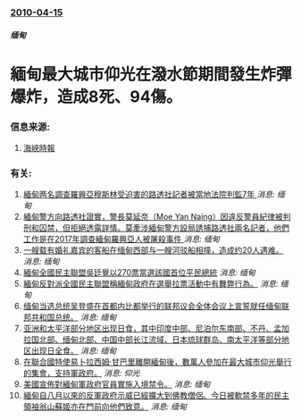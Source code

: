 ### [2010-04-15](/news/2010/04/15/index.md)

##### 缅甸
#  緬甸最大城市仰光在潑水節期間發生炸彈爆炸，造成8死、94傷。




### 信息来源:

1. [海峽時報](http://www.straitstimes.com/BreakingNews/SEAsia/Story/STIStory_515261.html)

### 有关:

1. [緬甸两名調查羅興亞穆斯林受迫害的路透社記者被當地法院判監7年 ](/zh/news/2018/09/3/緬甸两名調查羅興亞穆斯林受迫害的路透社記者被當地法院判監7年.md) _消息: 缅甸_
2. [ 緬甸警方向路透社證實，警長莫延奈（Moe Yan Naing）因違反警員紀律被判刑和囚禁，但拒絕透露詳情。莫牽涉緬甸警方設局誘捕路透社兩名記者，他們工作是在2017年調查緬甸羅興亞人被屠殺事件 ](/zh/news/2018/04/29/緬甸警方向路透社證實-警長莫延奈-Moe-Yan-Naing-因違反警員紀律被判刑和囚禁-但拒絕透露詳情-莫牽涉緬甸警.md) _消息: 缅甸_
3. [一艘载有婚礼嘉宾的客船在缅甸西部与一艘河驳船相撞，造成约20人遇难。 ](/zh/news/2017/04/8/一艘载有婚礼嘉宾的客船在缅甸西部与一艘河驳船相撞-造成约20人遇难.md) _消息: 缅甸_
4. [ 緬甸全國民主聯盟吳廷覺以270票當選該國首位平民總統](/zh/news/2016/03/15/緬甸全國民主聯盟吳廷覺以270票當選該國首位平民總統.md) _消息: 缅甸_
5. [緬甸反對派全國民主聯盟稱緬甸政府在選舉拉票活動中有舞弊行為。](/zh/news/2012/03/19/緬甸反對派全國民主聯盟稱緬甸政府在選舉拉票活動中有舞弊行為.md) _消息: 缅甸_
6. [缅甸当选总统吴登盛在首都内比都举行的联邦议会全体会议上宣誓就任缅甸联邦共和国总统。](/zh/news/2011/03/30/缅甸当选总统吴登盛在首都内比都举行的联邦议会全体会议上宣誓就任缅甸联邦共和国总统.md) _消息: 缅甸_
7. [亚洲和太平洋部分地区出现日食，其中印度中部、尼泊尔东南部、不丹、孟加拉国北部、缅甸北部、中国中部长江流域、日本琉球群岛、南太平洋等部分地区出现日全食。](/zh/news/2009/07/22/亚洲和太平洋部分地区出现日食-其中印度中部-尼泊尔东南部-不丹-孟加拉国北部-缅甸北部-中国中部长江流域-日本琉球群岛.md) _消息: 缅甸_
8. [在聯合國特使易卜拉西姆·甘巴里離開緬甸後，數萬人參加在最大城市仰光舉行的集會，支持軍政府。](/zh/news/2007/10/13/在聯合國特使易卜拉西姆-甘巴里離開緬甸後-數萬人參加在最大城市仰光舉行的集會-支持軍政府.md) _消息: 仰光_
9. [美國宣佈對緬甸軍政府官員實施入境禁令。](/zh/news/2007/09/28/美國宣佈對緬甸軍政府官員實施入境禁令.md) _消息: 缅甸_
10. [緬甸自八月以來的反軍政府示威已經擴大到佛教僧侶。今日被軟禁多年的民主領袖翁山蘇姬亦在門前向他們致意。](/zh/news/2007/09/22/緬甸自八月以來的反軍政府示威已經擴大到佛教僧侶-今日被軟禁多年的民主領袖翁山蘇姬亦在門前向他們致意.md) _消息: 缅甸_
